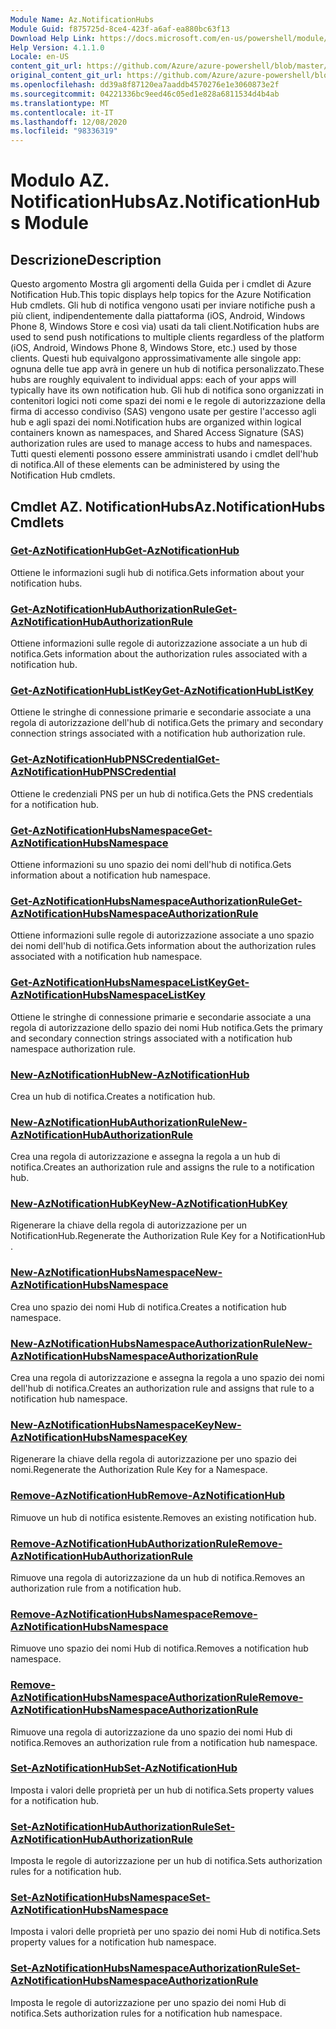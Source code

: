 ```yaml
---
Module Name: Az.NotificationHubs
Module Guid: f875725d-8ce4-423f-a6af-ea880bc63f13
Download Help Link: https://docs.microsoft.com/en-us/powershell/module/az.notificationhubs
Help Version: 4.1.1.0
Locale: en-US
content_git_url: https://github.com/Azure/azure-powershell/blob/master/src/NotificationHubs/NotificationHubs/help/Az.NotificationHubs.md
original_content_git_url: https://github.com/Azure/azure-powershell/blob/master/src/NotificationHubs/NotificationHubs/help/Az.NotificationHubs.md
ms.openlocfilehash: dd39a8f87120ea7aaddb4570276e1e3060873e2f
ms.sourcegitcommit: 04221336bc9eed46c05ed1e828a6811534d4b4ab
ms.translationtype: MT
ms.contentlocale: it-IT
ms.lasthandoff: 12/08/2020
ms.locfileid: "98336319"
---
```

# <span data-ttu-id="ba5ef-101">Modulo AZ. NotificationHubs</span><span class="sxs-lookup"><span data-stu-id="ba5ef-101">Az.NotificationHubs Module</span></span>
## <span data-ttu-id="ba5ef-102">Descrizione</span><span class="sxs-lookup"><span data-stu-id="ba5ef-102">Description</span></span>
<span data-ttu-id="ba5ef-103">Questo argomento Mostra gli argomenti della Guida per i cmdlet di Azure Notification Hub.</span><span class="sxs-lookup"><span data-stu-id="ba5ef-103">This topic displays help topics for the Azure Notification Hub cmdlets.</span></span> <span data-ttu-id="ba5ef-104">Gli hub di notifica vengono usati per inviare notifiche push a più client, indipendentemente dalla piattaforma (iOS, Android, Windows Phone 8, Windows Store e così via) usati da tali client.</span><span class="sxs-lookup"><span data-stu-id="ba5ef-104">Notification hubs are used to send push notifications to multiple clients regardless of the platform (iOS, Android, Windows Phone 8, Windows Store, etc.) used by those clients.</span></span> <span data-ttu-id="ba5ef-105">Questi hub equivalgono approssimativamente alle singole app: ognuna delle tue app avrà in genere un hub di notifica personalizzato.</span><span class="sxs-lookup"><span data-stu-id="ba5ef-105">These hubs are roughly equivalent to individual apps: each of your apps will typically have its own notification hub.</span></span> <span data-ttu-id="ba5ef-106">Gli hub di notifica sono organizzati in contenitori logici noti come spazi dei nomi e le regole di autorizzazione della firma di accesso condiviso (SAS) vengono usate per gestire l'accesso agli hub e agli spazi dei nomi.</span><span class="sxs-lookup"><span data-stu-id="ba5ef-106">Notification hubs are organized within logical containers known as namespaces, and Shared Access Signature (SAS) authorization rules are used to manage access to hubs and namespaces.</span></span> <span data-ttu-id="ba5ef-107">Tutti questi elementi possono essere amministrati usando i cmdlet dell'hub di notifica.</span><span class="sxs-lookup"><span data-stu-id="ba5ef-107">All of these elements can be administered by using the Notification Hub cmdlets.</span></span>

## <span data-ttu-id="ba5ef-108">Cmdlet AZ. NotificationHubs</span><span class="sxs-lookup"><span data-stu-id="ba5ef-108">Az.NotificationHubs Cmdlets</span></span>
### [<span data-ttu-id="ba5ef-109">Get-AzNotificationHub</span><span class="sxs-lookup"><span data-stu-id="ba5ef-109">Get-AzNotificationHub</span></span>](Get-AzNotificationHub.md)
<span data-ttu-id="ba5ef-110">Ottiene le informazioni sugli hub di notifica.</span><span class="sxs-lookup"><span data-stu-id="ba5ef-110">Gets information about your notification hubs.</span></span>

### [<span data-ttu-id="ba5ef-111">Get-AzNotificationHubAuthorizationRule</span><span class="sxs-lookup"><span data-stu-id="ba5ef-111">Get-AzNotificationHubAuthorizationRule</span></span>](Get-AzNotificationHubAuthorizationRule.md)
<span data-ttu-id="ba5ef-112">Ottiene informazioni sulle regole di autorizzazione associate a un hub di notifica.</span><span class="sxs-lookup"><span data-stu-id="ba5ef-112">Gets information about the authorization rules associated with a notification hub.</span></span>

### [<span data-ttu-id="ba5ef-113">Get-AzNotificationHubListKey</span><span class="sxs-lookup"><span data-stu-id="ba5ef-113">Get-AzNotificationHubListKey</span></span>](Get-AzNotificationHubListKey.md)
<span data-ttu-id="ba5ef-114">Ottiene le stringhe di connessione primarie e secondarie associate a una regola di autorizzazione dell'hub di notifica.</span><span class="sxs-lookup"><span data-stu-id="ba5ef-114">Gets the primary and secondary connection strings associated with a notification hub authorization rule.</span></span>

### [<span data-ttu-id="ba5ef-115">Get-AzNotificationHubPNSCredential</span><span class="sxs-lookup"><span data-stu-id="ba5ef-115">Get-AzNotificationHubPNSCredential</span></span>](Get-AzNotificationHubPNSCredential.md)
<span data-ttu-id="ba5ef-116">Ottiene le credenziali PNS per un hub di notifica.</span><span class="sxs-lookup"><span data-stu-id="ba5ef-116">Gets the PNS credentials for a notification hub.</span></span>

### [<span data-ttu-id="ba5ef-117">Get-AzNotificationHubsNamespace</span><span class="sxs-lookup"><span data-stu-id="ba5ef-117">Get-AzNotificationHubsNamespace</span></span>](Get-AzNotificationHubsNamespace.md)
<span data-ttu-id="ba5ef-118">Ottiene informazioni su uno spazio dei nomi dell'hub di notifica.</span><span class="sxs-lookup"><span data-stu-id="ba5ef-118">Gets information about a notification hub namespace.</span></span>

### [<span data-ttu-id="ba5ef-119">Get-AzNotificationHubsNamespaceAuthorizationRule</span><span class="sxs-lookup"><span data-stu-id="ba5ef-119">Get-AzNotificationHubsNamespaceAuthorizationRule</span></span>](Get-AzNotificationHubsNamespaceAuthorizationRule.md)
<span data-ttu-id="ba5ef-120">Ottiene informazioni sulle regole di autorizzazione associate a uno spazio dei nomi dell'hub di notifica.</span><span class="sxs-lookup"><span data-stu-id="ba5ef-120">Gets information about the authorization rules associated with a notification hub namespace.</span></span>

### [<span data-ttu-id="ba5ef-121">Get-AzNotificationHubsNamespaceListKey</span><span class="sxs-lookup"><span data-stu-id="ba5ef-121">Get-AzNotificationHubsNamespaceListKey</span></span>](Get-AzNotificationHubsNamespaceListKey.md)
<span data-ttu-id="ba5ef-122">Ottiene le stringhe di connessione primarie e secondarie associate a una regola di autorizzazione dello spazio dei nomi Hub notifica.</span><span class="sxs-lookup"><span data-stu-id="ba5ef-122">Gets the primary and secondary connection strings associated with a notification hub namespace authorization rule.</span></span>

### [<span data-ttu-id="ba5ef-123">New-AzNotificationHub</span><span class="sxs-lookup"><span data-stu-id="ba5ef-123">New-AzNotificationHub</span></span>](New-AzNotificationHub.md)
<span data-ttu-id="ba5ef-124">Crea un hub di notifica.</span><span class="sxs-lookup"><span data-stu-id="ba5ef-124">Creates a notification hub.</span></span>

### [<span data-ttu-id="ba5ef-125">New-AzNotificationHubAuthorizationRule</span><span class="sxs-lookup"><span data-stu-id="ba5ef-125">New-AzNotificationHubAuthorizationRule</span></span>](New-AzNotificationHubAuthorizationRule.md)
<span data-ttu-id="ba5ef-126">Crea una regola di autorizzazione e assegna la regola a un hub di notifica.</span><span class="sxs-lookup"><span data-stu-id="ba5ef-126">Creates an authorization rule and assigns the rule to a notification hub.</span></span>

### [<span data-ttu-id="ba5ef-127">New-AzNotificationHubKey</span><span class="sxs-lookup"><span data-stu-id="ba5ef-127">New-AzNotificationHubKey</span></span>](New-AzNotificationHubKey.md)
<span data-ttu-id="ba5ef-128">Rigenerare la chiave della regola di autorizzazione per un NotificationHub.</span><span class="sxs-lookup"><span data-stu-id="ba5ef-128">Regenerate the Authorization Rule Key for a NotificationHub .</span></span>

### [<span data-ttu-id="ba5ef-129">New-AzNotificationHubsNamespace</span><span class="sxs-lookup"><span data-stu-id="ba5ef-129">New-AzNotificationHubsNamespace</span></span>](New-AzNotificationHubsNamespace.md)
<span data-ttu-id="ba5ef-130">Crea uno spazio dei nomi Hub di notifica.</span><span class="sxs-lookup"><span data-stu-id="ba5ef-130">Creates a notification hub namespace.</span></span>

### [<span data-ttu-id="ba5ef-131">New-AzNotificationHubsNamespaceAuthorizationRule</span><span class="sxs-lookup"><span data-stu-id="ba5ef-131">New-AzNotificationHubsNamespaceAuthorizationRule</span></span>](New-AzNotificationHubsNamespaceAuthorizationRule.md)
<span data-ttu-id="ba5ef-132">Crea una regola di autorizzazione e assegna la regola a uno spazio dei nomi dell'hub di notifica.</span><span class="sxs-lookup"><span data-stu-id="ba5ef-132">Creates an authorization rule and assigns that rule to a notification hub namespace.</span></span>

### [<span data-ttu-id="ba5ef-133">New-AzNotificationHubsNamespaceKey</span><span class="sxs-lookup"><span data-stu-id="ba5ef-133">New-AzNotificationHubsNamespaceKey</span></span>](New-AzNotificationHubsNamespaceKey.md)
<span data-ttu-id="ba5ef-134">Rigenerare la chiave della regola di autorizzazione per uno spazio dei nomi.</span><span class="sxs-lookup"><span data-stu-id="ba5ef-134">Regenerate the Authorization Rule Key for a Namespace.</span></span>

### [<span data-ttu-id="ba5ef-135">Remove-AzNotificationHub</span><span class="sxs-lookup"><span data-stu-id="ba5ef-135">Remove-AzNotificationHub</span></span>](Remove-AzNotificationHub.md)
<span data-ttu-id="ba5ef-136">Rimuove un hub di notifica esistente.</span><span class="sxs-lookup"><span data-stu-id="ba5ef-136">Removes an existing notification hub.</span></span>

### [<span data-ttu-id="ba5ef-137">Remove-AzNotificationHubAuthorizationRule</span><span class="sxs-lookup"><span data-stu-id="ba5ef-137">Remove-AzNotificationHubAuthorizationRule</span></span>](Remove-AzNotificationHubAuthorizationRule.md)
<span data-ttu-id="ba5ef-138">Rimuove una regola di autorizzazione da un hub di notifica.</span><span class="sxs-lookup"><span data-stu-id="ba5ef-138">Removes an authorization rule from a notification hub.</span></span>

### [<span data-ttu-id="ba5ef-139">Remove-AzNotificationHubsNamespace</span><span class="sxs-lookup"><span data-stu-id="ba5ef-139">Remove-AzNotificationHubsNamespace</span></span>](Remove-AzNotificationHubsNamespace.md)
<span data-ttu-id="ba5ef-140">Rimuove uno spazio dei nomi Hub di notifica.</span><span class="sxs-lookup"><span data-stu-id="ba5ef-140">Removes a notification hub namespace.</span></span>

### [<span data-ttu-id="ba5ef-141">Remove-AzNotificationHubsNamespaceAuthorizationRule</span><span class="sxs-lookup"><span data-stu-id="ba5ef-141">Remove-AzNotificationHubsNamespaceAuthorizationRule</span></span>](Remove-AzNotificationHubsNamespaceAuthorizationRule.md)
<span data-ttu-id="ba5ef-142">Rimuove una regola di autorizzazione da uno spazio dei nomi Hub di notifica.</span><span class="sxs-lookup"><span data-stu-id="ba5ef-142">Removes an authorization rule from a notification hub namespace.</span></span>

### [<span data-ttu-id="ba5ef-143">Set-AzNotificationHub</span><span class="sxs-lookup"><span data-stu-id="ba5ef-143">Set-AzNotificationHub</span></span>](Set-AzNotificationHub.md)
<span data-ttu-id="ba5ef-144">Imposta i valori delle proprietà per un hub di notifica.</span><span class="sxs-lookup"><span data-stu-id="ba5ef-144">Sets property values for a notification hub.</span></span>

### [<span data-ttu-id="ba5ef-145">Set-AzNotificationHubAuthorizationRule</span><span class="sxs-lookup"><span data-stu-id="ba5ef-145">Set-AzNotificationHubAuthorizationRule</span></span>](Set-AzNotificationHubAuthorizationRule.md)
<span data-ttu-id="ba5ef-146">Imposta le regole di autorizzazione per un hub di notifica.</span><span class="sxs-lookup"><span data-stu-id="ba5ef-146">Sets authorization rules for a notification hub.</span></span>

### [<span data-ttu-id="ba5ef-147">Set-AzNotificationHubsNamespace</span><span class="sxs-lookup"><span data-stu-id="ba5ef-147">Set-AzNotificationHubsNamespace</span></span>](Set-AzNotificationHubsNamespace.md)
<span data-ttu-id="ba5ef-148">Imposta i valori delle proprietà per uno spazio dei nomi Hub di notifica.</span><span class="sxs-lookup"><span data-stu-id="ba5ef-148">Sets property values for a notification hub namespace.</span></span>

### [<span data-ttu-id="ba5ef-149">Set-AzNotificationHubsNamespaceAuthorizationRule</span><span class="sxs-lookup"><span data-stu-id="ba5ef-149">Set-AzNotificationHubsNamespaceAuthorizationRule</span></span>](Set-AzNotificationHubsNamespaceAuthorizationRule.md)
<span data-ttu-id="ba5ef-150">Imposta le regole di autorizzazione per uno spazio dei nomi Hub di notifica.</span><span class="sxs-lookup"><span data-stu-id="ba5ef-150">Sets authorization rules for a notification hub namespace.</span></span>

